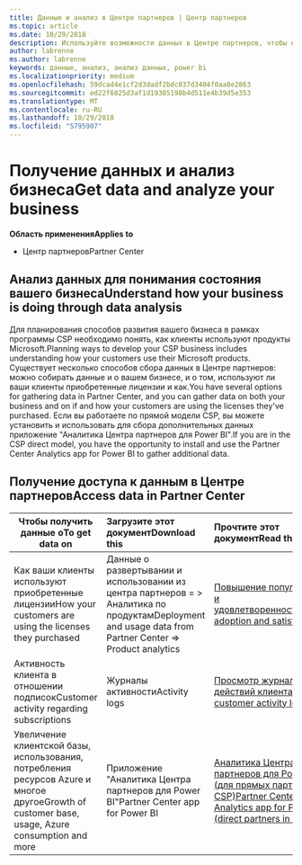 ```yaml
---
title: Данные и анализ в Центре партнеров | Центр партнеров
ms.topic: article
ms.date: 10/29/2018
description: Используйте возможности данных в Центре партнеров, чтобы лучше понять свой бизнес.
author: labrenne
ms.author: labrenne
keywords: данные, анализ, анализ данных, power bi
ms.localizationpriority: medium
ms.openlocfilehash: 59dcad4e1cf2d3dadf2bdc037d3404f0aa8e2863
ms.sourcegitcommit: ed22f6825d3af1d19385198b4d511e4b39d5e353
ms.translationtype: MT
ms.contentlocale: ru-RU
ms.lasthandoff: 10/29/2018
ms.locfileid: "5795907"
---
```

# <a name="get-data-and-analyze-your-business"></a><span data-ttu-id="a3453-104">Получение данных и анализ бизнеса</span><span class="sxs-lookup"><span data-stu-id="a3453-104">Get data and analyze your business</span></span> 

**<span data-ttu-id="a3453-105">Область применения</span><span class="sxs-lookup"><span data-stu-id="a3453-105">Applies to</span></span>**

-  <span data-ttu-id="a3453-106">Центр партнеров</span><span class="sxs-lookup"><span data-stu-id="a3453-106">Partner Center</span></span> 

## <a name="understand-how-your-business-is-doing-through-data-analysis"></a><span data-ttu-id="a3453-107">Анализ данных для понимания состояния вашего бизнеса</span><span class="sxs-lookup"><span data-stu-id="a3453-107">Understand how your business is doing through data analysis</span></span>

<span data-ttu-id="a3453-108">Для планирования способов развития вашего бизнеса в рамках программы CSP необходимо понять, как клиенты используют продукты Microsoft.</span><span class="sxs-lookup"><span data-stu-id="a3453-108">Planning ways to develop your CSP business includes understanding how your customers use their Microsoft products.</span></span> <span data-ttu-id="a3453-109">Существует несколько способов сбора данных в Центре партнеров: можно собирать данные и о вашем бизнесе, и о том, используют ли ваши клиенты приобретенные лицензии и как.</span><span class="sxs-lookup"><span data-stu-id="a3453-109">You have several options for gathering data in Partner Center, and you can gather data on both your business and on if and how your customers are using the licenses they've purchased.</span></span> <span data-ttu-id="a3453-110">Если вы работаете по прямой модели CSP, вы можете установить и использовать для сбора дополнительных данных приложение "Аналитика Центра партнеров для Power BI".</span><span class="sxs-lookup"><span data-stu-id="a3453-110">If you are in the CSP direct model, you have the opportunity to install and use the Partner Center Analytics app for Power BI to gather additional data.</span></span>

## <a name="access-data-in-partner-center"></a><span data-ttu-id="a3453-111">Получение доступа к данным в Центре партнеров</span><span class="sxs-lookup"><span data-stu-id="a3453-111">Access data in Partner Center</span></span>

|**<span data-ttu-id="a3453-112">Чтобы получить данные о</span><span class="sxs-lookup"><span data-stu-id="a3453-112">To get data on</span></span>**   |**<span data-ttu-id="a3453-113">Загрузите этот документ</span><span class="sxs-lookup"><span data-stu-id="a3453-113">Download this</span></span>**   |**<span data-ttu-id="a3453-114">Прочтите этот документ</span><span class="sxs-lookup"><span data-stu-id="a3453-114">Read this</span></span>**   | **<span data-ttu-id="a3453-115">Область применения</span><span class="sxs-lookup"><span data-stu-id="a3453-115">Applies to</span></span>**    |
|---------------------|:-----------------------|:---------------|:--------------|
|<span data-ttu-id="a3453-116">Как ваши клиенты используют приобретенные лицензии</span><span class="sxs-lookup"><span data-stu-id="a3453-116">How your customers are using the licenses they purchased</span></span>   |<span data-ttu-id="a3453-117">Данные о развертывании и использовании из центра партнеров = > Аналитика по продуктам</span><span class="sxs-lookup"><span data-stu-id="a3453-117">Deployment and usage data from Partner Center => Product analytics</span></span>   |[<span data-ttu-id="a3453-118">Повышение популярности и удовлетворенности</span><span class="sxs-lookup"><span data-stu-id="a3453-118">Increase adoption and satisfaction</span></span>](increasing-adoption-and-satisfaction.md)|<span data-ttu-id="a3453-119">Партнеры CSP</span><span class="sxs-lookup"><span data-stu-id="a3453-119">CSP partners</span></span>|
|<span data-ttu-id="a3453-120">Активность клиента в отношении подписок</span><span class="sxs-lookup"><span data-stu-id="a3453-120">Customer activity regarding subscriptions</span></span>   |<span data-ttu-id="a3453-121">Журналы активности</span><span class="sxs-lookup"><span data-stu-id="a3453-121">Activity logs</span></span>   |[<span data-ttu-id="a3453-122">Просмотр журналов действий клиента</span><span class="sxs-lookup"><span data-stu-id="a3453-122">View customer activity logs</span></span>](activity-logs.md)|<span data-ttu-id="a3453-123">Партнеры CSP</span><span class="sxs-lookup"><span data-stu-id="a3453-123">CSP partners</span></span>   |
|<span data-ttu-id="a3453-124">Увеличение клиентской базы, использования, потребления ресурсов Azure и многое другое</span><span class="sxs-lookup"><span data-stu-id="a3453-124">Growth of customer base, usage, Azure consumption and more</span></span>   |<span data-ttu-id="a3453-125">Приложение "Аналитика Центра партнеров для Power BI"</span><span class="sxs-lookup"><span data-stu-id="a3453-125">Partner Center app for Power BI</span></span>   |[<span data-ttu-id="a3453-126">Аналитика Центра партнеров для Power BI (для прямых партнеров в CSP)</span><span class="sxs-lookup"><span data-stu-id="a3453-126">Partner Center Analytics app for Power BI (direct partners in CSP)</span></span>](power-bi-app-for-direct-partners.md)|<span data-ttu-id="a3453-127">Прямые партнеры CSP</span><span class="sxs-lookup"><span data-stu-id="a3453-127">CSP direct partners</span></span>|






